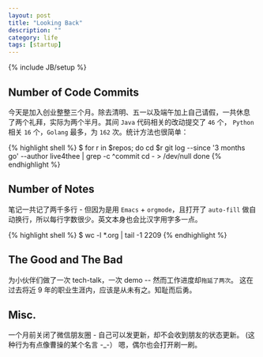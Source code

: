 ```yaml
---
layout: post
title: "Looking Back"
description: ""
category: life
tags: [startup]
---
```

{% include JB/setup %}

## Number of Code Commits

今天是加入创业整整三个月。除去清明、五一以及端午加上自己请假，一共休息
了两个礼拜，实际为两个半月。其间 `Java` 代码相关的改动提交了 `46` 个，
`Python`相关 `16` 个，`Golang` 最多，为 `162` 次。统计方法也很简单：

{% highlight shell %}
$ for r in $repos; do
    cd $r
    git log --since '3 months go' --author live4thee | grep -c ^commit
    cd - > /dev/null
done
{% endhighlight %}

## Number of Notes

笔记一共记了两千多行 - 但因为是用 `Emacs` + `orgmode`，且打开了
`auto-fill` 做自动换行，所以每行字数很少。英文本身也会比汉字用字多一点。

{% highlight shell %}
$ wc -l *.org | tail -1
2209
{% endhighlight %}

## The Good and The Bad

为小伙伴们做了一次 tech-talk，一次 demo -- 然而工作进度却`拖延了两次`。
这在过去将近 9 年的职业生涯内，应该是从未有之。知耻而后勇。

## Misc.

一个月前关闭了微信朋友圈 - 自己可以发更新，却不会收到朋友的状态更新。
(这种行为有点像曹操的某个名言 -_-） 嗯，偶尔也会打开刷一刷。
